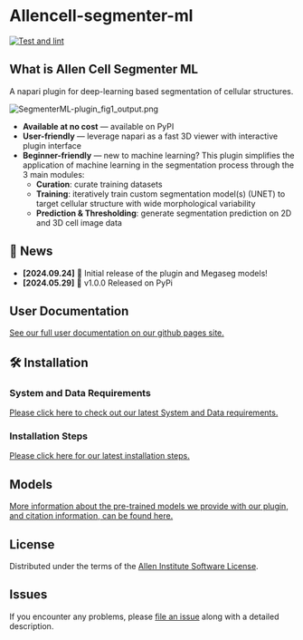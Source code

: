 # Allencell-segmenter-ml

[![Test and lint](https://github.com/AllenCell/allencell-segmenter-ml/actions/workflows/test_lint.yaml/badge.svg?branch=main&event=push)](https://github.com/AllenCell/allencell-segmenter-ml/actions/workflows/test_lint_pr.yaml)


## What is Allen Cell Segmenter ML
A napari plugin for deep-learning based segmentation of cellular structures.

![SegmenterML-plugin_fig1_output.png](docs%2Fuser_docs%2Fimages%2FSegmenterML-plugin_fig1_output.png)

- **Available at no cost** — available on PyPI
- **User-friendly** — leverage napari as a fast 3D viewer with interactive plugin interface
- **Beginner-friendly** — new to machine learning? This plugin simplifies the application of machine learning in the segmentation process through the 3 main modules:
  - **Curation**: curate training datasets
  - **Training**: iteratively train custom segmentation model(s) (UNET) to target cellular structure with wide morphological variability
  - **Prediction & Thresholding**: generate segmentation prediction on 2D and 3D cell image data


##  📰 News

 - **[2024.09.24]** :tada: Initial release of the plugin and Megaseg models!
 - **[2024.05.29]** :tada: v1.0.0 Released on PyPi


## User Documentation
[See our full user documentation on our github pages site.](https://allencell.github.io/allencell-segmenter-ml/index.html)


## 🛠️ Installation

### System and Data Requirements

[Please click here to check out our latest System and Data requirements.](https://allencell.github.io/allencell-segmenter-ml/1_Get-started/1_prerequisites.html)


### Installation Steps
[Please click here for our latest installation steps.](https://allencell.github.io/allencell-segmenter-ml/1_Get-started/2_installation.html)


## Models
[More information about the pre-trained models we provide with our plugin, and citation information, can be found here.](https://allencell.github.io/allencell-segmenter-ml/1_Get-started/4_pretrained-models.html)

## License

Distributed under the terms of the [Allen Institute Software License].

## Issues

If you encounter any problems, please [file an issue] along with a detailed description.

[napari]: https://github.com/napari/napari
[@napari]: https://github.com/napari
[Allen Institute Software License]: https://github.com/AllenCell/allencell-segmenter-ml/blob/main/LICENSE
[file an issue]: https://github.com/AllenCell/allencell-ml-segmenter/issues
[napari]: https://github.com/napari/napari
[tox]: https://tox.readthedocs.io/en/latest/
[pip]: https://pypi.org/project/pip/
[PyPI]: https://pypi.org/
[PyTorch]: https://pytorch.org/get-started/locally/
